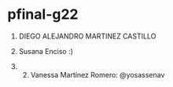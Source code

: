 # pfinal-g22

1. DIEGO ALEJANDRO MARTINEZ CASTILLO

2. Susana Enciso :)

3. 2. Vanessa Martínez Romero: @yosassenav
